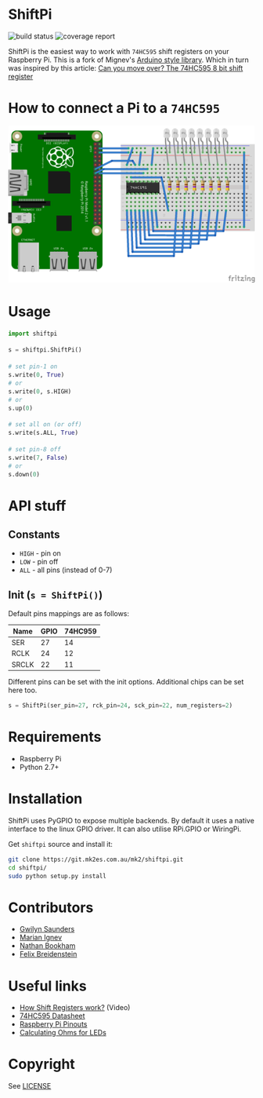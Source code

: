 ShiftPi
=======

![build status](https://git.mk2es.com.au/mk2/shiftpi/badges/master/build.svg)
![coverage report](https://git.mk2es.com.au/mk2/shiftpi/badges/master/coverage.svg)

ShiftPi is the easiest way to work with `74HC595` shift registers on your Raspberry Pi.
This is a fork of Mignev's [Arduino style library](https://github.com/mignev/shiftpi).
Which in turn was inspired by this article: [Can you move over? The 74HC595 8 bit shift register](http://bildr.org/2011/02/74hc595/)



# How to connect a Pi to a `74HC595`

![Scheme](wiring_bb.png)



# Usage

```python
import shiftpi

s = shiftpi.ShiftPi()

# set pin-1 on
s.write(0, True)
# or
s.write(0, s.HIGH)
# or
s.up(0)

# set all on (or off)
s.write(s.ALL, True)

# set pin-8 off
s.write(7, False)
# or
s.down(0)

```



# API stuff

## Constants

* `HIGH` - pin on
* `LOW`  - pin off
* `ALL`  - all pins (instead of 0-7)


## Init (`s = ShiftPi()`)

Default pins mappings are as follows:

| Name  | GPIO | 74HC959 |
|-------|------|---------|
| SER   |  27  |    14   |
| RCLK  |  24  |    12   |
| SRCLK |  22  |    11   |


Different pins can be set with the init options. Additional chips can be set here too.

```python
s = ShiftPi(ser_pin=27, rck_pin=24, sck_pin=22, num_registers=2)
```



# Requirements

* Raspberry Pi
* Python 2.7+



# Installation

ShiftPi uses PyGPIO to expose multiple backends. By default it uses a native
interface to the linux GPIO driver. It can also utilise RPi.GPIO or WiringPi.

Get `shiftpi` source and install it:

```sh
git clone https://git.mk2es.com.au/mk2/shiftpi.git
cd shiftpi/
sudo python setup.py install
```



# Contributors

- [Gwilyn Saunders](https://git.mk2es.com.au/gwillz)
- [Marian Ignev](https://github.com/mignev)
- [Nathan Bookham](https://github.com/inversesandwich)
- [Felix Breidenstein](https://github.com/f-breidenstein)



# Useful links

* [How Shift Registers work?](http://www.youtube.com/watch?feature=player_embedded&v=6fVbJbNPrEU#!) (Video)
* [74HC595 Datasheet](https://www.sparkfun.com/datasheets/IC/SN74HC595.pdf)
* [Raspberry Pi Pinouts](https://pinout.xyz)
* [Calculating Ohms for LEDs](https://www.sparkfun.com/tutorials/219)



# Copyright

See [LICENSE](LICENSE)
